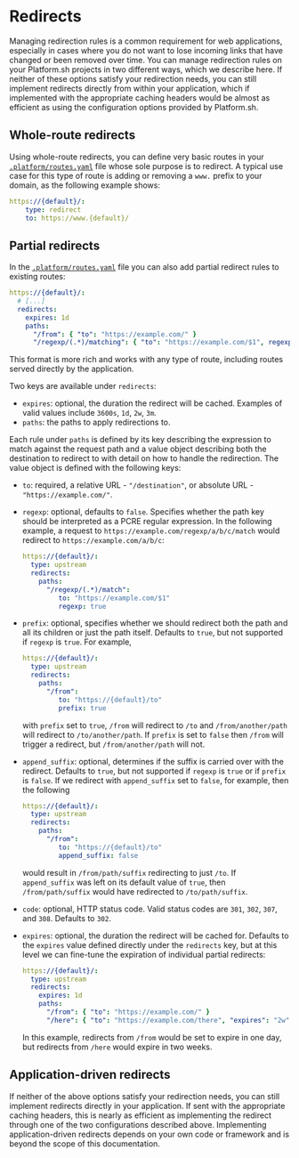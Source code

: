 # Redirects

Managing redirection rules is a common requirement for web applications,
especially in cases where you do not want to lose incoming links that have
changed or been removed over time. You can manage redirection rules on your
Platform.sh projects in two different ways, which we describe here. If neither
of these options satisfy your redirection needs, you can still implement redirects
directly from within your application, which if implemented with the appropriate caching headers
would be almost as efficient as using the configuration options provided by Platform.sh.

## Whole-route redirects

Using whole-route redirects, you can define very basic routes in your [`.platform/routes.yaml`](/configuration/routes.md) file whose sole purpose is to redirect. A typical use case for this type of route is adding or removing a `www.` prefix to your domain, as the following example shows:

```yaml
https://{default}/:
    type: redirect
    to: https://www.{default}/
```

## Partial redirects

In the [`.platform/routes.yaml`](/configuration/routes.md) file you can also add partial redirect rules
to existing routes:

```yaml
https://{default}/:
  # [...]
  redirects:
    expires: 1d
    paths:
      "/from": { "to": "https://example.com/" }
      "/regexp/(.*)/matching": { "to": "https://example.com/$1", regexp: true }
```

This format is more rich and works with any type of route, including routes served directly by the application.

Two keys are available under `redirects`:

 * `expires`: optional, the duration the redirect will be cached. Examples of valid values include `3600s`, `1d`, `2w`, `3m`.
 * `paths`: the paths to apply redirections to.

Each rule under `paths` is defined by its key describing the expression to match against the
request path and a value object describing both the destination to redirect to with
detail on how to handle the redirection. The value object is defined with the following
keys:

 * `to`: required, a relative URL - `"/destination"`, or absolute URL - `"https://example.com/"`.
 * `regexp`: optional, defaults to `false`. Specifies whether the path key should be interpreted as
   a PCRE regular expression. In the following example, a request to `https://example.com/regexp/a/b/c/match`
   would redirect to `https://example.com/a/b/c`:

   ```yaml
   https://{default}/:
     type: upstream
     redirects:
       paths:
         "/regexp/(.*)/match":
            to: "https://example.com/$1"
            regexp: true
   ```

 * `prefix`: optional, specifies whether we should redirect both the path and all its children or just the path itself. Defaults to `true`, but not supported if `regexp` is `true`. For example,

   ```yaml
   https://{default}/:
     type: upstream
     redirects:
       paths:
         "/from":
            to: "https://{default}/to"
            prefix: true
   ```
   with `prefix` set to `true`, `/from` will redirect to `/to` and `/from/another/path` will redirect to `/to/another/path`.
   If `prefix` is set to `false` then `/from` will trigger a redirect, but `/from/another/path` will not.

 * `append_suffix`: optional, determines if the suffix is carried over with the redirect. Defaults to `true`, but not supported if `regexp` is `true` or if `prefix` is `false`.
   If we redirect with `append_suffix` set to `false`, for example, then the following

   ```yaml
   https://{default}/:
     type: upstream
     redirects:
       paths:
         "/from":
            to: "https://{default}/to"
            append_suffix: false
   ```
   would result in `/from/path/suffix` redirecting to just `/to`. If `append_suffix` was left on its default value of `true`, then `/from/path/suffix` would have redirected to `/to/path/suffix`.

 * `code`: optional, HTTP status code. Valid status codes are `301`, `302`, `307`, and `308`. Defaults to `302`.
 * `expires`: optional, the duration the redirect will be cached for. Defaults to the `expires` value defined directly under the `redirects` key, but at this level we can fine-tune the expiration of individual partial redirects:

   ```yaml
   https://{default}/:
     type: upstream
     redirects:
       expires: 1d
       paths:
         "/from": { "to": "https://example.com/" }
         "/here": { "to": "https://example.com/there", "expires": "2w" }
   ```
   In this example, redirects from `/from` would be set to expire in one day, but redirects from `/here` would
   expire in two weeks.


## Application-driven redirects

If neither of the above options satisfy your redirection needs, you can still
implement redirects directly in your application. If sent with the appropriate
caching headers, this is nearly as efficient as implementing the redirect through
one of the two configurations described above. Implementing application-driven
redirects depends on your own code or framework and is beyond the scope of this
documentation.

